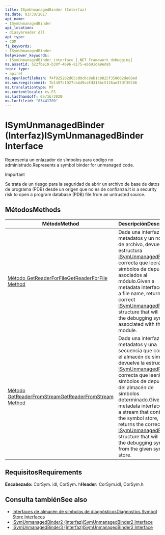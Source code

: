 ```yaml
---
title: ISymUnmanagedBinder (Interfaz)
ms.date: 03/30/2017
api_name:
- ISymUnmanagedBinder
api_location:
- diasymreader.dll
api_type:
- COM
f1_keywords:
- ISymUnmanagedBinder
helpviewer_keywords:
- ISymUnmanagedBinder interface [.NET Framework debugging]
ms.assetid: b22fbe19-b30f-4696-8175-e6b91da9edab
topic_type:
- apiref
ms.openlocfilehash: f4f925282d65cd9cbc8eb1c8825f358602de68ed
ms.sourcegitcommit: 7b1497c1927cb449cefd313bc5126ae37df30746
ms.translationtype: MT
ms.contentlocale: es-ES
ms.lasthandoff: 05/16/2020
ms.locfileid: "83441700"
---
```

# <a name="isymunmanagedbinder-interface"></a><span data-ttu-id="f6e3d-102">ISymUnmanagedBinder (Interfaz)</span><span class="sxs-lookup"><span data-stu-id="f6e3d-102">ISymUnmanagedBinder Interface</span></span>
<span data-ttu-id="f6e3d-103">Representa un enlazador de símbolos para código no administrado.</span><span class="sxs-lookup"><span data-stu-id="f6e3d-103">Represents a symbol binder for unmanaged code.</span></span>  
  
> [!IMPORTANT]
> <span data-ttu-id="f6e3d-104">Se trata de un riesgo para la seguridad de abrir un archivo de base de datos de programa (PDB) desde un origen que no es de confianza.</span><span class="sxs-lookup"><span data-stu-id="f6e3d-104">It is a security risk to open a program database (PDB) file from an untrusted source.</span></span>  
  
## <a name="methods"></a><span data-ttu-id="f6e3d-105">Métodos</span><span class="sxs-lookup"><span data-stu-id="f6e3d-105">Methods</span></span>  
  
|<span data-ttu-id="f6e3d-106">Método</span><span class="sxs-lookup"><span data-stu-id="f6e3d-106">Method</span></span>|<span data-ttu-id="f6e3d-107">Descripción</span><span class="sxs-lookup"><span data-stu-id="f6e3d-107">Description</span></span>|  
|------------|-----------------|  
|[<span data-ttu-id="f6e3d-108">Método GetReaderForFile</span><span class="sxs-lookup"><span data-stu-id="f6e3d-108">GetReaderForFile Method</span></span>](isymunmanagedbinder-getreaderforfile-method.md)|<span data-ttu-id="f6e3d-109">Dada una interfaz de metadatos y un nombre de archivo, devuelve la estructura [ISymUnmanagedReader](isymunmanagedreader-interface.md) correcta que leerá los símbolos de depuración asociados al módulo.</span><span class="sxs-lookup"><span data-stu-id="f6e3d-109">Given a metadata interface and a file name, returns the correct [ISymUnmanagedReader](isymunmanagedreader-interface.md) structure that will read the debugging symbols associated with the module.</span></span>|  
|[<span data-ttu-id="f6e3d-110">Método GetReaderFromStream</span><span class="sxs-lookup"><span data-stu-id="f6e3d-110">GetReaderFromStream Method</span></span>](isymunmanagedbinder-getreaderfromstream-method.md)|<span data-ttu-id="f6e3d-111">Dada una interfaz de metadatos y una secuencia que contiene el almacén de símbolos, devuelve la estructura [ISymUnmanagedReader](isymunmanagedreader-interface.md) correcta que leerá los símbolos de depuración del almacén de símbolos determinado.</span><span class="sxs-lookup"><span data-stu-id="f6e3d-111">Given a metadata interface and a stream that contains the symbol store, returns the correct [ISymUnmanagedReader](isymunmanagedreader-interface.md) structure that will read the debugging symbols from the given symbol store.</span></span>|  
  
## <a name="requirements"></a><span data-ttu-id="f6e3d-112">Requisitos</span><span class="sxs-lookup"><span data-stu-id="f6e3d-112">Requirements</span></span>  
 <span data-ttu-id="f6e3d-113">**Encabezado:** CorSym. idl, CorSym. h</span><span class="sxs-lookup"><span data-stu-id="f6e3d-113">**Header:** CorSym.idl, CorSym.h</span></span>  
  
## <a name="see-also"></a><span data-ttu-id="f6e3d-114">Consulta también</span><span class="sxs-lookup"><span data-stu-id="f6e3d-114">See also</span></span>

- [<span data-ttu-id="f6e3d-115">Interfaces de almacén de símbolos de diagnósticos</span><span class="sxs-lookup"><span data-stu-id="f6e3d-115">Diagnostics Symbol Store Interfaces</span></span>](diagnostics-symbol-store-interfaces.md)
- [<span data-ttu-id="f6e3d-116">ISymUnmanagedBinder2 (Interfaz)</span><span class="sxs-lookup"><span data-stu-id="f6e3d-116">ISymUnmanagedBinder2 Interface</span></span>](isymunmanagedbinder2-interface.md)
- [<span data-ttu-id="f6e3d-117">ISymUnmanagedBinder3 (Interfaz)</span><span class="sxs-lookup"><span data-stu-id="f6e3d-117">ISymUnmanagedBinder3 Interface</span></span>](isymunmanagedbinder3-interface.md)
